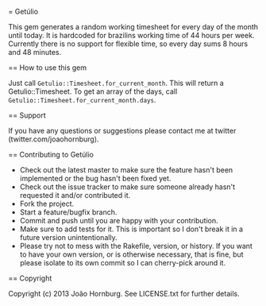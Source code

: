= Getúlio

This gem generates a random working timesheet for every day of the month until today. It is hardcoded for brazilins working time of 44 hours per week. Currently there is no support for flexible time, so every day sums 8 hours and 48 minutes.

== How to use this gem

Just call `Getulio::Timesheet.for_current_month`. This will return a Getulio::Timesheet. To get an array of the days, call `Getulio::Timesheet.for_current_month.days`.

== Support

If you have any questions or suggestions please contact me at twitter (twitter.com/joaohornburg).

== Contributing to Getúlio
 
* Check out the latest master to make sure the feature hasn't been implemented or the bug hasn't been fixed yet.
* Check out the issue tracker to make sure someone already hasn't requested it and/or contributed it.
* Fork the project.
* Start a feature/bugfix branch.
* Commit and push until you are happy with your contribution.
* Make sure to add tests for it. This is important so I don't break it in a future version unintentionally.
* Please try not to mess with the Rakefile, version, or history. If you want to have your own version, or is otherwise necessary, that is fine, but please isolate to its own commit so I can cherry-pick around it.

== Copyright

Copyright (c) 2013 João Hornburg. See LICENSE.txt for
further details.

